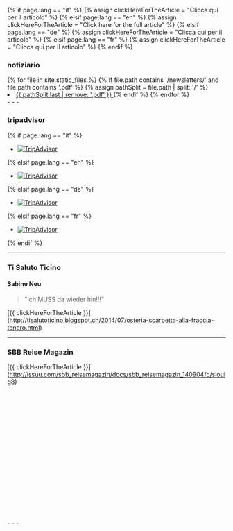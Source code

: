 {% if page.lang == "it" %} {% assign clickHereForTheArticle = "Clicca qui per il articolo" %}
{% elsif page.lang == "en" %} {% assign clickHereForTheArticle = "Click here for the full article" %}
{% elsif page.lang == "de" %} {% assign clickHereForTheArticle = "Clicca qui per il articolo" %}
{% elsif page.lang == "fr" %} {% assign clickHereForTheArticle = "Clicca qui per il articolo" %}
{% endif %}

### notiziario
<div>
{% for file in site.static_files %}
    {% if file.path contains '/newsletters/' and file.path contains '.pdf' %}
		{% assign pathSplit =  file.path | split: '/' %}
		<li> <a href={{ file.path}}> {{ pathSplit.last | remove: '.pdf' }} </a>
    {% endif %}
{% endfor %}
</div>
- - - 

### tripadvisor
{% if page.lang == "it" %} 
<div id="TA_linkingWidgetRedesign691" class="TA_linkingWidgetRedesign">
<ul id="w7oBE1VKE" class="TA_links lvn3LYg64hPt">
<li id="Iw0pj2" class="z2FOhckD">
<a target="_blank" href="http://www.tripadvisor.it/"><img src="http://www.tripadvisor.it/img/cdsi/partner/tripadvisor_logo_115x18-15079-2.gif" alt="TripAdvisor"/></a>
</li>
</ul>
</div>
<script src="http://www.jscache.com/wejs?wtype=linkingWidgetRedesign&amp;uniq=691&amp;locationId=7146334&amp;lang=it&amp;border=false&amp;display_version=2"></script>

{% elsif page.lang == "en" %}
<div id="TA_linkingWidgetRedesign750" class="TA_linkingWidgetRedesign">
<ul id="oGL129Q2w" class="TA_links JdeBfN1VeS">
<li id="dsspPvke34" class="Xekxt0uL7Txn">
<a target="_blank" href="http://www.tripadvisor.co.uk/"><img src="http://www.tripadvisor.co.uk/img/cdsi/partner/tripadvisor_logo_115x18-15079-2.gif" alt="TripAdvisor"/></a>
</li>
</ul>
</div>
<script src="http://www.jscache.com/wejs?wtype=linkingWidgetRedesign&amp;uniq=750&amp;locationId=7146334&amp;lang=en_UK&amp;border=false&amp;display_version=2"></script>

{% elsif page.lang == "de" %}
<div id="TA_linkingWidgetRedesign81" class="TA_linkingWidgetRedesign">
<ul id="pyNEg3D4eVn" class="TA_links ndz0jYO6B4G">
<li id="AExijUGk" class="qP0lt6TSC">
<a target="_blank" href="http://www.tripadvisor.de/"><img src="http://www.tripadvisor.de/img/cdsi/partner/tripadvisor_logo_115x18-15079-2.gif" alt="TripAdvisor"/></a>
</li>
</ul>
</div>
<script src="http://www.jscache.com/wejs?wtype=linkingWidgetRedesign&amp;uniq=81&amp;locationId=7146334&amp;lang=de&amp;border=false&amp;display_version=2"></script>

{% elsif page.lang == "fr" %}
<div id="TA_linkingWidgetRedesign92" class="TA_linkingWidgetRedesign">
<ul id="AqyFlLAO" class="TA_links pvAvsx0Q">
<li id="R6LSEBo2PuPI" class="vG5mijtHrsHa">
<a target="_blank" href="http://www.tripadvisor.fr/"><img src="http://www.tripadvisor.fr/img/cdsi/partner/tripadvisor_logo_115x18-15079-2.gif" alt="TripAdvisor"/></a>
</li>
</ul>
</div>
<script src="http://www.jscache.com/wejs?wtype=linkingWidgetRedesign&amp;uniq=92&amp;locationId=7146334&amp;lang=fr&amp;border=false&amp;display_version=2"></script>
{% endif %}

- - - 

### Ti Saluto Ticino
#### Sabine Neu 
> "Ich MUSS da wieder hin!!!"  

[{{ clickHereForTheArticle }}] (http://tisalutoticino.blogspot.ch/2014/07/osteria-scarpetta-alla-fraccia-tenero.html)
- - - 

### SBB Reise Magazin

[{{ clickHereForTheArticle }}] (http://issuu.com/sbb_reisemagazin/docs/sbb_reisemagazin_140904/c/slouig8)
<div data-configid="13951617/9691137" style="width: 400px; height: 294px;" class="issuuembed"></div><script type="text/javascript" src="//e.issuu.com/embed.js" async="true"></script>
- - -

